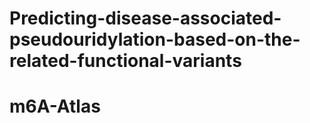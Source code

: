 # Predicting-disease-associated-pseudouridylation-based-on-the-related-functional-variants
# m6A-Atlas
